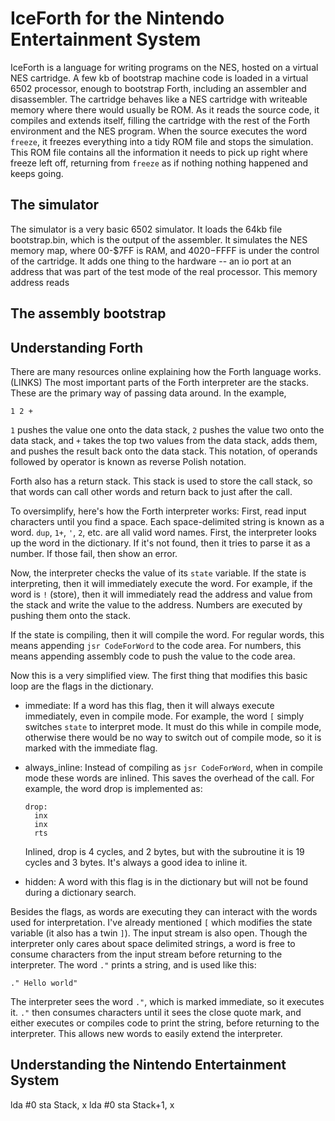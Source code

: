 
# IceForth for the Nintendo Entertainment System

IceForth is a language for writing programs on the NES, hosted on a virtual NES
cartridge. A few kb of bootstrap machine code is loaded in a virtual 6502
processor, enough to bootstrap Forth, including an assembler and disassembler.
The cartridge behaves like a NES cartridge with writeable memory where there
would usually be ROM. As it reads the source code, it compiles and extends itself,
filling the cartridge with the rest of the Forth environment and the NES program.
When the source executes the word `freeze`, it freezes everything into a tidy ROM
file and stops the simulation. This ROM file contains all the information it needs
to pick up right where freeze left off, returning from `freeze` as if nothing nothing
happened and keeps going.

## The simulator

The simulator is a very basic 6502 simulator. It loads the 64kb file bootstrap.bin,
which is the output of the assembler. It simulates the NES memory map, where
00-$7FF is RAM, and $4020-$FFFF is under the control of the cartridge. It adds one
thing to the hardware -- an io port at an address that was part of the test mode
of the real processor. This memory address reads

## The assembly bootstrap


## Understanding Forth

There are many resources online explaining how the Forth
language works. (LINKS)
The most important parts of the Forth interpreter are the
stacks. These are the primary way of passing data around.
In the example,

```
1 2 +
```

`1` pushes the value one onto the data stack, `2` pushes the value two
onto the data stack, and `+` takes the top two values from the data stack, adds
them, and pushes the result back onto the data stack. This notation, of
operands followed by operator is known as reverse Polish notation.

Forth also has a return stack. This stack is used to store the call stack,
so that words can call other words and return back to just after the call.

To oversimplify, here's how the Forth interpreter works:
First, read input characters until you find a space. Each space-delimited
string is known as a word. `dup`, `1+`, `'`, `2`, etc. are all valid word names.
First, the interpreter looks up the word in the dictionary. If it's not found,
then it tries to parse it as a number. If those fail, then show an error.

Now, the interpreter checks the value of its `state` variable. If the state
is interpreting, then it will immediately execute the word. For example, if the word is
`!` (store), then it will immediately read the address and value from the stack
and write the value to the address. Numbers are executed by pushing them onto the
stack.

If the state is compiling, then it will compile the word. For regular words,
this means appending `jsr CodeForWord` to the code area. For numbers, this
means appending assembly code to push the value to the code area.

Now this is a very simplified view. The first thing that modifies this basic loop
are the flags in the dictionary.

- immediate: If a word has this flag, then it will always execute immediately,
  even in compile mode. For example, the word `[` simply switches `state` to
  interpret mode. It must do this while in compile mode, otherwise there would be
  no way to switch out of compile mode, so it is marked with the
  immediate flag.
- always\_inline: Instead of compiling as `jsr CodeForWord`, when in compile mode
  these words are inlined. This saves the overhead of the call. For example, the
  word drop is implemented as:

  ```
  drop:
    inx
    inx
    rts
  ```

  Inlined, drop is 4 cycles, and 2 bytes, but with the subroutine it is 19 cycles
  and 3 bytes. It's always a good idea to inline it.

- hidden: A word with this flag is in the dictionary but will not be found during
  a dictionary search.

Besides the flags, as words are executing they can interact with the words used for
interpretation. I've already mentioned `[` which modifies the state variable (it also has 
a twin `]`). The input stream is also open. Though the interpreter only cares about
space delimited strings, a word is free to consume characters from the input stream
before returning to the interpreter. The word `."` prints a string, and is used like
this:

```
." Hello world"
```

The interpreter sees the word `."`, which is marked immediate, so it executes it.
`."` then consumes characters until it sees the close quote mark, and either executes
or compiles code to print the string, before returning to the interpreter. This allows
new words to easily extend the interpreter.

## Understanding the Nintendo Entertainment System

lda #0
sta Stack, x
lda #0
sta Stack+1, x
